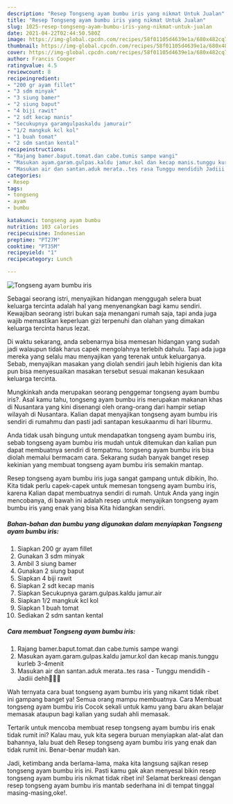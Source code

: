 ```yaml
---
description: "Resep Tongseng ayam bumbu iris yang nikmat Untuk Jualan"
title: "Resep Tongseng ayam bumbu iris yang nikmat Untuk Jualan"
slug: 1025-resep-tongseng-ayam-bumbu-iris-yang-nikmat-untuk-jualan
date: 2021-04-22T02:44:50.580Z
image: https://img-global.cpcdn.com/recipes/58f01105d4639e1a/680x482cq70/tongseng-ayam-bumbu-iris-foto-resep-utama.jpg
thumbnail: https://img-global.cpcdn.com/recipes/58f01105d4639e1a/680x482cq70/tongseng-ayam-bumbu-iris-foto-resep-utama.jpg
cover: https://img-global.cpcdn.com/recipes/58f01105d4639e1a/680x482cq70/tongseng-ayam-bumbu-iris-foto-resep-utama.jpg
author: Francis Cooper
ratingvalue: 4.5
reviewcount: 8
recipeingredient:
- "200 gr ayam fillet"
- "3 sdm minyak"
- "3 siung bamer"
- "2 siung baput"
- "4 biji rawit"
- "2 sdt kecap manis"
- "Secukupnya garamgulpaskaldu jamurair"
- "1/2 mangkuk kcl kol"
- "1 buah tomat"
- "2 sdm santan kental"
recipeinstructions:
- "Rajang bamer.baput.tomat.dan cabe.tumis sampe wangi"
- "Masukan ayam.garam.gulpas.kaldu jamur.kol dan kecap manis.tunggu kurleb 3-4menit"
- "Masukan air dan santan.aduk merata..tes rasa Tunggu mendidih Jadiii dehh🤗🤤🤤"
categories:
- Resep
tags:
- tongseng
- ayam
- bumbu

katakunci: tongseng ayam bumbu 
nutrition: 103 calories
recipecuisine: Indonesian
preptime: "PT27M"
cooktime: "PT35M"
recipeyield: "1"
recipecategory: Lunch

---
```



![Tongseng ayam bumbu iris](https://img-global.cpcdn.com/recipes/58f01105d4639e1a/680x482cq70/tongseng-ayam-bumbu-iris-foto-resep-utama.jpg)

Sebagai seorang istri, menyajikan hidangan menggugah selera buat keluarga tercinta adalah hal yang menyenangkan bagi kamu sendiri. Kewajiban seorang istri bukan saja menangani rumah saja, tapi anda juga wajib memastikan keperluan gizi terpenuhi dan olahan yang dimakan keluarga tercinta harus lezat.

Di waktu  sekarang, anda sebenarnya bisa memesan hidangan yang sudah jadi walaupun tidak harus capek mengolahnya terlebih dahulu. Tapi ada juga mereka yang selalu mau menyajikan yang terenak untuk keluarganya. Sebab, menyajikan masakan yang diolah sendiri jauh lebih higienis dan kita pun bisa menyesuaikan masakan tersebut sesuai makanan kesukaan keluarga tercinta. 



Mungkinkah anda merupakan seorang penggemar tongseng ayam bumbu iris?. Asal kamu tahu, tongseng ayam bumbu iris merupakan makanan khas di Nusantara yang kini disenangi oleh orang-orang dari hampir setiap wilayah di Nusantara. Kalian dapat menyajikan tongseng ayam bumbu iris sendiri di rumahmu dan pasti jadi santapan kesukaanmu di hari liburmu.

Anda tidak usah bingung untuk mendapatkan tongseng ayam bumbu iris, sebab tongseng ayam bumbu iris mudah untuk ditemukan dan kalian pun dapat membuatnya sendiri di tempatmu. tongseng ayam bumbu iris bisa diolah memalui bermacam cara. Sekarang sudah banyak banget resep kekinian yang membuat tongseng ayam bumbu iris semakin mantap.

Resep tongseng ayam bumbu iris juga sangat gampang untuk dibikin, lho. Kita tidak perlu capek-capek untuk memesan tongseng ayam bumbu iris, karena Kalian dapat membuatnya sendiri di rumah. Untuk Anda yang ingin mencobanya, di bawah ini adalah resep untuk menyajikan tongseng ayam bumbu iris yang enak yang bisa Kita hidangkan sendiri.

<!--inarticleads1-->

##### Bahan-bahan dan bumbu yang digunakan dalam menyiapkan Tongseng ayam bumbu iris:

1. Siapkan 200 gr ayam fillet
1. Gunakan 3 sdm minyak
1. Ambil 3 siung bamer
1. Gunakan 2 siung baput
1. Siapkan 4 biji rawit
1. Siapkan 2 sdt kecap manis
1. Siapkan Secukupnya garam.gulpas.kaldu jamur.air
1. Siapkan 1/2 mangkuk kcl kol
1. Siapkan 1 buah tomat
1. Sediakan 2 sdm santan kental




<!--inarticleads2-->

##### Cara membuat Tongseng ayam bumbu iris:

1. Rajang bamer.baput.tomat.dan cabe.tumis sampe wangi
1. Masukan ayam.garam.gulpas.kaldu jamur.kol dan kecap manis.tunggu kurleb 3-4menit
1. Masukan air dan santan.aduk merata..tes rasa - Tunggu mendidih - Jadiii dehh🤗🤤🤤




Wah ternyata cara buat tongseng ayam bumbu iris yang nikamt tidak ribet ini gampang banget ya! Semua orang mampu membuatnya. Cara Membuat tongseng ayam bumbu iris Cocok sekali untuk kamu yang baru akan belajar memasak ataupun bagi kalian yang sudah ahli memasak.

Tertarik untuk mencoba membuat resep tongseng ayam bumbu iris enak tidak rumit ini? Kalau mau, yuk kita segera buruan menyiapkan alat-alat dan bahannya, lalu buat deh Resep tongseng ayam bumbu iris yang enak dan tidak rumit ini. Benar-benar mudah kan. 

Jadi, ketimbang anda berlama-lama, maka kita langsung sajikan resep tongseng ayam bumbu iris ini. Pasti kamu gak akan menyesal bikin resep tongseng ayam bumbu iris nikmat tidak ribet ini! Selamat berkreasi dengan resep tongseng ayam bumbu iris mantab sederhana ini di tempat tinggal masing-masing,oke!.


